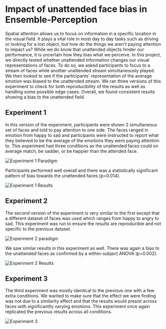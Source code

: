 # Impact of unattended face bias in Ensemble-Perception
Spatial attention allows us to focus on information in a specific location in the visual field. It plays a vital role in most day to day tasks such as driving or looking for a lost object, but how do the things we aren't paying attention to impact us? While we do know that unattended objects hinder our performance, it is uncertain how they bias what we perceive. In this project, we directly tested whether unattended information changes our visual representations of faces. To do so, we asked participants to focus to a stream of faces while another unattended stream simultaneously played. We then looked to see if the participants' representation of the average emotion was biased to the unattended stream. We ran three versions of this experiment to check for both reproducibility of the results as well as handling some possible edge cases. Overall, we found consistent results showing a bias to the unattended field.

## Experiment 1
In this version of the experiment, participants were shown 2 simultaneous set of faces and told to pay attention to one side. The faces ranged in emotion from happy to sad and participants were instructed to report what they believed to be the average of the emotions they were paying attention to. This experiment had three conditions as the unattended faces could on average match, be sadder, or be happier than the attended face.

![Experiment 1 Paradigm](https://user-images.githubusercontent.com/35672096/142701514-ee93c827-61a1-4548-a04d-846ce89036e9.png)

Participants performed well overall and there was a statistically significant pattern of bias towards the unattended faces (p=0.014).

![Experiment 1 Results](https://user-images.githubusercontent.com/35672096/142703426-89af0489-c23f-4c8d-841f-58f307c7fac8.png)


## Experiment 2
The second version of the experiment is very similar to the first except that a different dataset of faces was used which ranges from happy to angry to sad. This experiment was run to ensure the results are reproducible and not specific to the previous dataset.

![Experiment 2 paradigm ](https://user-images.githubusercontent.com/35672096/142704042-f7e15a3f-07c2-483e-a92a-b11543c15b31.png)

We saw similar results in this experiment as well. There was again a bias to the unattended faces as confirmed by a within-subject ANOVA (p=0.002).

![Experiment 2 Results ](https://user-images.githubusercontent.com/35672096/142704635-26b9ed8f-a10e-4a6a-8c0f-a3cbeb5f1621.png)

## Experiment 3
The third experiment was mostly identical to the previous one with a few extra conditions. We wanted to make sure that the effect we were finding was not due to a similarity effect and that the results would presist across faces with significantlly varying emotions. This experiment once again replicated the previous results across all conditions.

![Experiment 3](https://user-images.githubusercontent.com/35672096/142705642-f8fb0741-a9a0-4e06-ba63-a10dccff68be.png)
